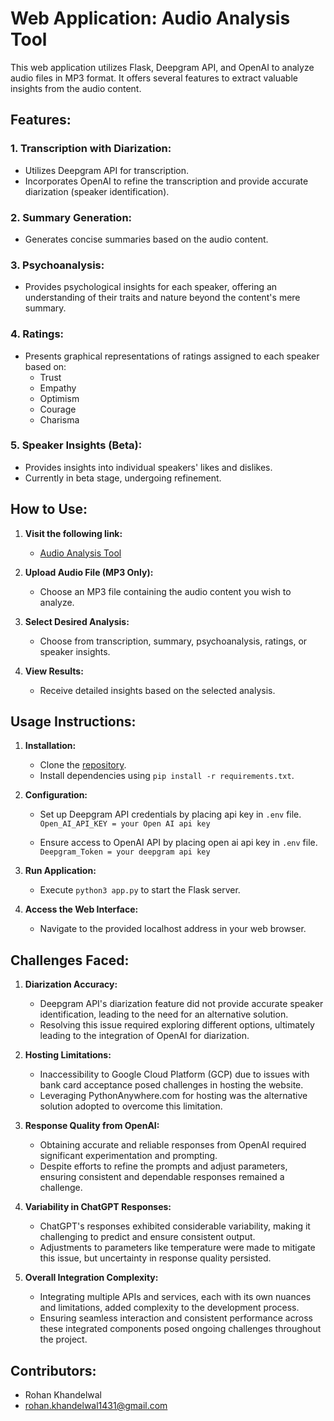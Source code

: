 # Web Application: Audio Analysis Tool

This web application utilizes Flask, Deepgram API, and OpenAI to analyze audio files in MP3 format. It offers several features to extract valuable insights from the audio content.

## Features:


### 1. Transcription with Diarization:
   - Utilizes Deepgram API for transcription.
   - Incorporates OpenAI to refine the transcription and provide accurate diarization (speaker identification).

### 2. Summary Generation:
   - Generates concise summaries based on the audio content.

### 3. Psychoanalysis:
   - Provides psychological insights for each speaker, offering an understanding of their traits and nature beyond the content's mere summary.

### 4. Ratings:
   - Presents graphical representations of ratings assigned to each speaker based on:
     - Trust
     - Empathy
     - Optimism
     - Courage
     - Charisma

### 5. Speaker Insights (Beta):
   - Provides insights into individual speakers' likes and dislikes.
   - Currently in beta stage, undergoing refinement.

## How to Use:

1. **Visit the following link:**

    -  [Audio Analysis Tool](https://rrohnyy02.pythonanywhere.com/)

2. **Upload Audio File (MP3 Only):**
   - Choose an MP3 file containing the audio content you wish to analyze.

3. **Select Desired Analysis:**
   - Choose from transcription, summary, psychoanalysis, ratings, or speaker insights.

4. **View Results:**
   - Receive detailed insights based on the selected analysis.

## Usage Instructions:

1. **Installation:**
   - Clone the [repository](https://github.com/rrohnyy02/assignment.git).
   - Install dependencies using `pip install -r requirements.txt`.

2. **Configuration:**
   - Set up Deepgram API credentials by placing api key in `.env` file.
        `Open_AI_API_KEY = your Open AI api key`

   - Ensure access to OpenAI API by placing open ai api key in `.env` file.
        `Deepgram_Token = your deepgram api key`
   

3. **Run Application:**
   - Execute `python3 app.py` to start the Flask server.

4. **Access the Web Interface:**
   - Navigate to the provided localhost address in your web browser.



## Challenges Faced:

1. **Diarization Accuracy:**
   - Deepgram API's diarization feature did not provide accurate speaker identification, leading to the need for an alternative solution.
   - Resolving this issue required exploring different options, ultimately leading to the integration of OpenAI for diarization.

2. **Hosting Limitations:**
   - Inaccessibility to Google Cloud Platform (GCP) due to issues with bank card acceptance posed challenges in hosting the website.
   - Leveraging PythonAnywhere.com for hosting was the alternative solution adopted to overcome this limitation.

3. **Response Quality from OpenAI:**
   - Obtaining accurate and reliable responses from OpenAI required significant experimentation and prompting.
   - Despite efforts to refine the prompts and adjust parameters, ensuring consistent and dependable responses remained a challenge.

4. **Variability in ChatGPT Responses:**
   - ChatGPT's responses exhibited considerable variability, making it challenging to predict and ensure consistent output.
   - Adjustments to parameters like temperature were made to mitigate this issue, but uncertainty in response quality persisted.

5. **Overall Integration Complexity:**
   - Integrating multiple APIs and services, each with its own nuances and limitations, added complexity to the development process.
   - Ensuring seamless interaction and consistent performance across these integrated components posed ongoing challenges throughout the project.


## Contributors:

- Rohan Khandelwal
- rohan.khandelwal1431@gmail.com





